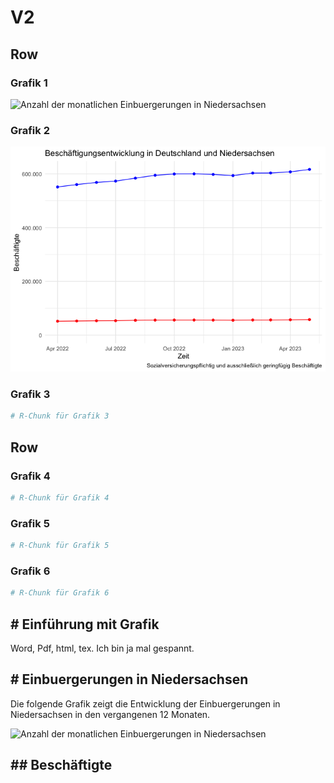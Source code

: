 V2
================

## Row

### Grafik 1

![Anzahl der monatlichen Einbuergerungen in
Niedersachsen](my-document_files/figure-gfm/Einbuergungen_Grafik_1-1.png)

### Grafik 2

![](my-document_files/figure-gfm/Beschaeftigte_Grafik-1.png)<!-- -->

### Grafik 3

``` r
# R-Chunk für Grafik 3
```

## Row

### Grafik 4

``` r
# R-Chunk für Grafik 4
```

### Grafik 5

``` r
# R-Chunk für Grafik 5
```

### Grafik 6

``` r
# R-Chunk für Grafik 6
```

## \# Einführung mit Grafik

Word, Pdf, html, tex. Ich bin ja mal gespannt.

## \# Einbuergerungen in Niedersachsen

Die folgende Grafik zeigt die Entwicklung der Einbuergerungen in
Niedersachsen in den vergangenen 12 Monaten.

![Anzahl der monatlichen Einbuergerungen in
Niedersachsen](my-document_files/figure-gfm/Einbuergungen_Grafik-1.png)

## \## Beschäftigte
